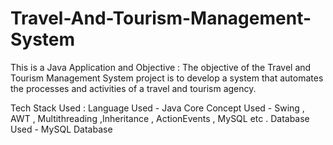 # Travel-And-Tourism-Management-System

This is a Java Application and Objective :
The objective of the Travel and Tourism Management System project is to develop a system that automates the processes and activities of a travel and tourism agency.

Tech Stack Used :
Language Used -  Java Core 
Concept Used - Swing , AWT , Multithreading ,Inheritance , ActionEvents , MySQL etc .
Database Used - MySQL Database
